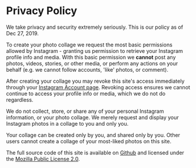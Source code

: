# Privacy Policy

We take privacy and security extremely seriously. This is our policy as of Dec 27, 2019.

To create your photo collage we request the most basic permissions allowed by Instagram - granting us permission to retrieve your Instagram profile info and media. With this basic permission we **cannot** post any photos, videos, stories, or other media, or perform any actions on your behalf (e.g. we cannot follow accounts, 'like' photos, or comment).

After creating your collage you may revoke this site's access immediately through your [Instagram Account page](https://www.instagram.com/accounts/manage_access/?hl=en). Revoking access ensures we cannot continue to access your profile info or media, which we do not do regardless.

We do not collect, store, or share any of your personal Instagram information, or your photo collage. We merely request and display your Instagram photos in a collage to you and only you.

Your collage can be created only by you, and shared only by you. Other users cannot create a collage of your most-liked photos on this site.

The full source code of this site is available on [Github](https://github.com/brettdewoody/top-x-of-y) and licensed under the [Mozilla Public License 2.0](https://github.com/brettdewoody/top-x-of-y/blob/master/LICENSE.md).
    